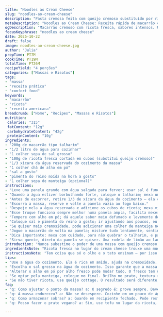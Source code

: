 ```yaml
---
title: "Noodles ao Cream Cheese"
slug: "noodles-ao-cream-cheese"
description: "Pasta cremosa feita com queijo cremoso substituído por ricota fresca, cozida em água salgada até o ponto certo. A água do cozimento ajuda a textura do molho, que leva toque de alho em pó e tempero ajustado a gosto. Receita simples, rápida, textura rica, prática para quem curte pratos confortáveis e versáteis. Dá para fazer em 20 minutos e rende porções generosas para 4 pessoas."
metaDescription: "Noodles ao Cream Cheese: Receita rápida de macarrão cremoso com ricota, perfeita para confortar em qualquer dia."
ogDescription: "Macarrão cremoso com ricota fresca, sabores intensos. Uma refeição aconchegante que vai agradar a todos."
focusKeyphrase: "noodles ao cream cheese"
date: 2025-10-22
draft: false
image: noodles-ao-cream-cheese.jpg
author: "Julia"
prepTime: PT7M
cookTime: PT19M
totalTime: PT26M
recipeYield: "4 porções"
categories: ["Massas e Risotos"]
tags:
- "massa"
- "receita prática"
- "confort food"
keywords:
- "macarrão"
- "ricota"
- "receita americana"
breadcrumb: ["Home", "Recipes", "Massas e Risotos"]
nutrition: 
 calories: "315"
 fatContent: "12g"
 carbohydrateContent: "42g"
 proteinContent: "10g"
ingredients:
- "200g de macarrão tipo talharim"
- "1/2 litro de água para cozinhar"
- "1 colher sopa de sal grosso"
- "100g de ricota fresca cortada em cubos (substitui queijo cremoso)"
- "1/3 xícara da água reservada do cozimento da massa"
- "1 colher chá de alho em pó"
- "sal a gosto"
- "pimenta do reino moída na hora a gosto"
- "1 colher sopa de manteiga (opcional)"
instructions:
- "Leve uma panela grande com água salgada para ferver; usar sal é fundamental para realçar o sabor da massa."
- "Quando a água estiver borbulhando forte, coloque o talharim; mexa um pouco para não grudar, fique de olho na textura, que deve estar al dente – firme, mas não duro."
- "Antes de escorrer, retire 1/3 de xícara da água do cozimento – ela carrega amido que ajuda a amalgamar o molho e evita que o prato fique seco."
- "Escorra a massa, reserve e volte a panela vazia ao fogo baixo."
- "Despeje nela a água reservada e adicione os cubos de ricota; mexa vigorosamente para derreter os pedaços, a textura deve ficar cremosa, mas com um toque granuloso delicioso da ricota."
- "Esse truque funciona sempre melhor numa panela ampla, facilita mexer e evitar grumos."
- "Tempere com alho em pó; dá aquele sabor meio defumado e levemente doce, que realça, mas não embaraça o paladar."
- "Coloque sal e pimenta do reino a gosto; ir ajustando aos poucos, eu prefiro provar e corrigir para não exagerar."
- "Se quiser mais cremosidade, pode adicionar uma colher de manteiga nessa etapa; funda numa textura brilhante, atarraxando o molho nos fios."
- "Jogue o macarrão de volta na panela; misture tudo lentamente, sentindo a consistência perfeita – a massa deve ficar levemente envolvida, não afogada em calda."
- "Dica importante: mexa com cuidado, para não quebrar o talharim, e para espalhar o molho uniformemente."
- "Sirva quente, direto da panela se quiser. Uma rodela de limão ao lado não faz mal pra dar uma acidificada, corta a gordura quando cansar do cremoso."
introduction: "Nunca subestime o poder de uma massa com queijo cremoso. Troquei o cream cheese por ricota, porque a textura granulada me parece mais interessante e menos enjoativa – menos gordurosa também. Aprendi que guardar um pouco da água do cozimento não é frescura; é uma velha técnica para acertar no molho e evitar patinar na secura. Essa receita tem cara de preguiçoso, mas o resultado chacoalha qualquer rotina qualquer dia da semana; é cozinha de verdade, com prática e aroma que invade a casa e chama atenção no ato. Cozinhei, mexi, provei. Ajuste sabores é alma do negócio. Macarrão tem que ser comido quente e tratado com respeito."
ingredientsNote: "Ricota fresca no lugar do cream cheese trouxe uma mudança na textura que vale a pena experimentar. Se quiser o clássico mais liso, manteiga e creme de leite podem entrar para atingir cremosidade profunda – mas cuidado com excesso de gordura. Sal sempre antes de começar a cozinhar a massa para garantir sabor no interior, e a água do cozimento é ouro puro para o molho, use com sabedoria. Alho em pó é um curinga fácil, fresco também pode ir, mas muda o perfil do molho. Pimenta do reino moída na hora é um pulo básico para finalização, evita aquele gosto velho do tempero já moído há semanas. Se tá na mão, parmesão ralado leva tudo para outro nível."
instructionsNote: "Tem coisa que só o olho e o tato ensinam – por isso sempre volto para a panela para sentir com os dedos a textura de cada fase. A massa não pode ficar mole demais, porque o molho vai envolver e amolecer mais ainda; o ponto certo é aquele que estoura na boca, mas não te deixa comendo massinha pegajosa. Misturar a ricota na água quente e mexer até desmanchar parcialmente é um passo fundamental para que o molho não fique com pedaços grandes demais. Mexa sempre em fogo baixo, para evitar que o queijo fique seco, endureça ou se separe do líquido. Por fim, acertar temperos no fim, com paciência e pequenos ajustes. Finalizar com manteiga é opcional, mas sempre ajuda no brilho do prato e sensação na boca."
tips:
- "Use a água do cozimento. Ela é rica em amido, ajuda na cremosidade. Não deixe escapar essa dica. Reserve sempre antes de escorrer a massa, vital."
- "Escolha o sal grosso na água do cozimento. Isso garante que a massa tenha sabor. Não economize, sem sal a massa fica sem graça. Apenas uma colher já faz diferença."
- "Alterar o alho em pó por alho fresco pode mudar tudo. O fresco tem um aroma mais intenso, mas cuidado, doce demais. Prove e ajuste conforme o gosto."
- "Se optar pela manteiga, coloque no final. Brilho no prato, textura rica. Mas cuidado com o excesso de gordura. Não é todo dia que dá pra exagerar, né?"
- "Se não tiver ricota, use queijo cottage. O resultado será diferente, mas funciona. Textura mais suave, menos encorpada. Use a criatividade no que tem à mão."
faq:
- "q: Como ajustar o ponto da massa? a: O segredo é: prove sempre. Deve estar al dente, não mole. Fique de olho na textura, tempo é importante."
- "q: A massa endureceu? a: Não se desespere. Cozinhe em um pouco de água quente, mas com calma. Nunca cozinhe demais na água; tempere com manteiga para ajudar."
- "q: Como armazenar sobras? a: Guarde em recipiente fechado. Pode resfriar e usar depois. Mas não espere muito, evite que a massa grude, calor é amiga."
- "q: Posso fazer o prato vegano? a: Sim, use tofu no lugar da ricota, fica delicioso. Creme de castanha de caju é uma opção ótima. Transforme, adapte, não tenha medo."

---
```

